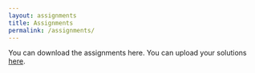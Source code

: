 ```yaml
---
layout: assignments
title: Assignments
permalink: /assignments/
---
```

You can download the assignments here. You can upload your solutions [here](
https://web.ugreen.cloud/web/#/file/e322c098325e4d68b5894219882062c1).

